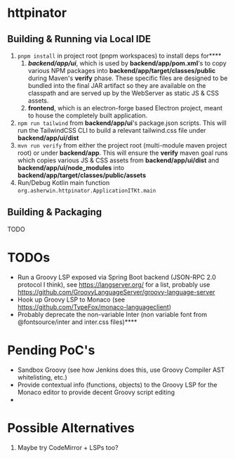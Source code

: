 # httpinator

## Building & Running via Local IDE

1. `pnpm install` in project root (pnpm workspaces) to install deps for****
   1. ***backend/app/ui***, which is used by **backend/app/pom.xml**'s to copy various NPM packages into **backend/app/target/classes/public** during Maven's **verify** phase.  These specific files are designed to be bundled into the final JAR artifact so they are available on the classpath and are served up by the WebServer as static JS & CSS assets. 
   2. **frontend**, which is an electron-forge based Electron project, meant to house the completely built application.
1. `npm run tailwind` from **backend/app/ui**'s package.json scripts.  This will run the TailwindCSS CLI to build a relevant tailwind.css file under **backend/app/ui/dist**
2. `mvn run verify` from either the project root (multi-module maven project root) or under **backend/app**.  This will ensure the **verify** maven goal runs which copies various JS & CSS assets from **backend/app/ui/dist** and **backend/app/ui/node_modules** into **backend/app/target/classes/public/assets** 
2. Run/Debug Kotlin main function `org.asherwin.httpinator.ApplicationITKt.main`

## Building & Packaging

TODO

# TODOs

* Run a Groovy LSP exposed via Spring Boot backend (JSON-RPC 2.0 protocol I think), see https://langserver.org/ for a list, probably use https://github.com/GroovyLanguageServer/groovy-language-server
* Hook up Groovy LSP to Monaco (see https://github.com/TypeFox/monaco-languageclient)
* Probably deprecate the non-variable Inter (non variable font from @fontsource/inter and inter.css files)****

# Pending PoC's

* Sandbox Groovy (see how Jenkins does this, use Groovy Compiler AST whitelisting, etc.)
* Provide contextual info (functions, objects) to the Groovy LSP for the Monaco editor to provide decent Groovy script editing
* 

# Possible Alternatives

1. Maybe try CodeMirror + LSPs too?

